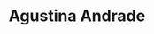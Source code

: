 ---
layout: author
title: "Agustina Andrade"
feature:
img: 
city-born:
date-born: Agosto
city-death: 
date-death: Febrero
nacionalidad:
---